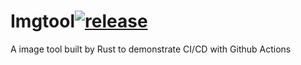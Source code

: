 # Imgtool[![release](https://github.com/panda-on/imgtool/actions/workflows/build_release.yml/badge.svg?branch=v0.1.0)](https://github.com/panda-on/imgtool/actions/workflows/build_release.yml)

A image tool built by Rust to demonstrate CI/CD with Github Actions